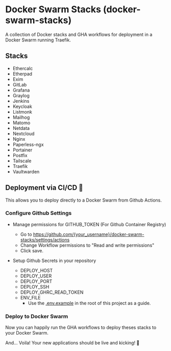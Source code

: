 # Docker Swarm Stacks (docker-swarm-stacks)

A collection of Docker stacks and GHA workflows for deployment in a Docker Swarm running Traefik.

## Stacks

- Ethercalc
- Etherpad
- Exim
- GitLab
- Grafana
- Graylog
- Jenkins
- Keycloak
- Listmonk
- Mailhog
- Matomo
- Netdata
- Nextcloud
- Nginx
- Paperless-ngx
- Portainer
- Postfix
- Tailscale
- Traefik
- Vaultwarden

## Deployment via CI/CD 🔧

This allows you to deploy directly to a Docker Swarm from Github Actions.

### Configure Github Settings
- Manage permissions for GITHUB_TOKEN (For Github Container Registry)
  - Go to https://github.com/{your_username}/docker-swarm-stacks/settings/actions
  - Change Workflow permissions to "Read and write permissions"
  - Click save.

- Setup Github Secrets in your repository

  - DEPLOY_HOST
  - DEPLOY_USER
  - DEPLOY_PORT
  - DEPLOY_SSH
  - DEPLOY_GHRC_READ_TOKEN
  - ENV_FILE
    - Use the [.env.example](.env.example) in the root of this project as a guide.

### Deploy to Docker Swarm

Now you can happily run the GHA workflows to deploy theses stacks to your Docker Swarm.

And... Voila! Your new applications should be live and kicking! 🎉